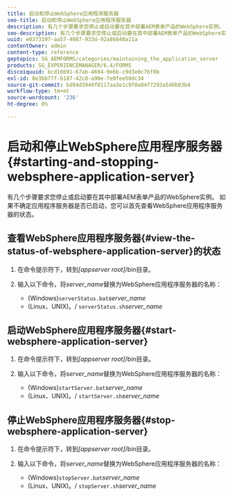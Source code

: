 ```yaml
---
title: 启动和停止WebSphere应用程序服务器
seo-title: 启动和停止WebSphere应用程序服务器
description: 有几个步骤要求您停止或启动要在其中部署AEM表单产品的WebSphere实例。 本文档介绍如何启动和停止WebSphere应用程序服务器。
seo-description: 有几个步骤要求您停止或启动要在其中部署AEM表单产品的WebSphere实例。 本文档介绍如何启动和停止WebSphere应用程序服务器。
uuid: e0373197-aa57-4087-933d-92a86840a11a
contentOwner: admin
content-type: reference
geptopics: SG_AEMFORMS/categories/maintaining_the_application_server
products: SG_EXPERIENCEMANAGER/6.4/FORMS
discoiquuid: bcd16691-67ab-4694-9e6b-c9d3e0c7bf0b
exl-id: 8e3bb77f-b187-42c8-a90e-fe0fee50dc34
source-git-commit: bd94d3949f0117aa3e1c9f0e84f7293a5d6b03b4
workflow-type: tm+mt
source-wordcount: '236'
ht-degree: 0%

---
```


# 启动和停止WebSphere应用程序服务器{#starting-and-stopping-websphere-application-server}

有几个步骤要求您停止或启动要在其中部署AEM表单产品的WebSphere实例。 如果不确定应用程序服务器是否已启动，您可以首先查看WebSphere应用程序服务器的状态。

## 查看WebSphere应用程序服务器{#view-the-status-of-websphere-application-server}的状态

1. 在命令提示符下，转到&#x200B;*[appserver root]*/bin目录。
1. 输入以下命令，将&#x200B;*server_name*&#x200B;替换为WebSphere应用程序服务器的名称：

   * (Windows)`serverStatus.bat`*server_name*
   * (Linux、UNIX)。/ `serverStatus.sh`*server_name*

## 启动WebSphere应用程序服务器{#start-websphere-application-server}

1. 在命令提示符下，转到&#x200B;*[appserver root]*/bin目录。
1. 输入以下命令，将&#x200B;*server_name*&#x200B;替换为WebSphere应用程序服务器的名称：

   * (Windows)`startServer.bat`*server_name*
   * (Linux、UNIX)。/ `startServer.sh`*server_name*

## 停止WebSphere应用程序服务器{#stop-websphere-application-server}

1. 在命令提示符下，转到&#x200B;*[appserver root]*/bin目录。
1. 输入以下命令，将&#x200B;*server_name*&#x200B;替换为WebSphere应用程序服务器的名称：

   * (Windows)`stopServer.bat`*server_name*
   * (Linux、UNIX)。/ `stopServer.sh`*server_name*
